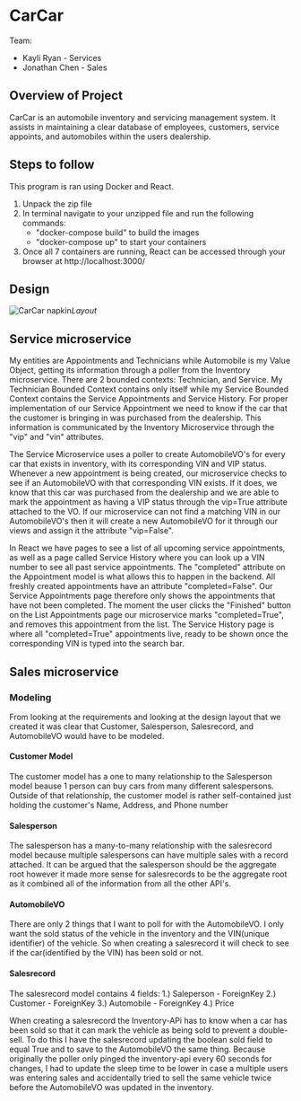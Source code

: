 # CarCar

Team:
* Kayli Ryan - Services
* Jonathan Chen - Sales

## Overview of Project
CarCar is an automobile inventory and servicing management system. It assists in maintaining a clear database of employees, customers, service appoints, and automobiles within the users dealership.


## Steps to follow
This program is ran using Docker and React. 
1. Unpack the zip file 
2. In terminal navigate to your unzipped file and run the following commands:  
    - "docker-compose build" to build the images
    - "docker-compose up" to start your containers
3. Once all 7 containers are running, React can be accessed through your browser at http://localhost:3000/

## Design
![CarCar napkin](Resources/layout1.png)*Layout*

## Service microservice
My entities are Appointments and Technicians while Automobile is my Value Object, getting its information through a poller from the Inventory microservice.
There are 2 bounded contexts: Technician, and Service. My Technician Bounded Context contains only itself while my Service Bounded Context contains the Service Appointments and Service History. For proper implementation of our Service Appointment we need to know if the car that the customer is bringing in was purchased from the dealership. This information is communicated by the Inventory Microservice through the "vip" and "vin" attributes. 


The Service Microservice uses a poller to  create AutomobileVO's for every car that exists in inventory, with its corresponding VIN and VIP status. Whenever a new appointment is being created, our microservice checks to see if an AutomobileVO with that corresponding VIN exists. If it does, we know that this car was purchased from the dealership and we are able to mark the appointment as having a VIP status through the vip=True attribute attached to the VO. If our microservice can not find a matching VIN in our AutomobileVO's then it will create a new AutomobileVO for it through our views and assign it the attribute "vip=False". 


In React we have pages to see a list of all upcoming service appointments, as well as a page called Service History where you can look up a VIN number to see all past service appointments. The "completed" attribute on the Appointment model is what allows this to happen in the backend. All freshly created appointments have an attribute "completed=False". Our Service Appointments page therefore only shows the appointments that have not been completed. The moment the user clicks the "Finished" button on the List Appointments page our microservice marks "completed=True", and removes this appointment from the list. The Service History page is where all "completed=True" appointments live, ready to be shown once the corresponding VIN is typed into the search bar. 

## Sales microservice
### Modeling
From looking at the requirements and looking at the design layout that we created it was clear that Customer, Salesperson, Salesrecord, and AutomobileVO would have to be modeled. 

#### Customer Model
The customer model has a one to many relationship to the Salesperson model beause 1 person can buy cars from many different salespersons. Outside of that relationship, the customer model is rather self-contained just holding the customer's Name, Address, and Phone number

#### Salesperson
The salesperson has a many-to-many relationship with the salesrecord model because multiple salespersons can have multiple sales with a record attached. It can be argued that the salesperson should be the aggregate root however it made more sense for salesrecords to be the aggregate root as it combined all of the information from all the other API's. 

#### AutomobileVO
There are only 2 things that I want to poll for with the AutomobileVO. I only want the sold status of the vehicle in the inventory and the VIN(unique identifier) of the vehicle. So when creating a salesrecord it will check to see if the car(identified by the VIN) has been sold or not.

#### Salesrecord
The salesrecord model contains 4 fields:
1.) Saleperson - ForeignKey
2.) Customer - ForeignKey
3.) Automobile - ForeignKey
4.) Price

When creating a salesrecord the Inventory-APi has to know when a car has been sold so that it can mark the vehicle as being sold to prevent a double-sell. To do this I have the salesrecord updating the boolean sold field to equal True and to save to the AutomobileVO the same thing. Because originally the poller only pinged the inventory-api every 60 seconds for changes, I had to update the sleep time to be lower in case a multiple users was entering sales and accidentally tried to sell the same vehicle twice before the AutomobileVO was updated in the inventory.
